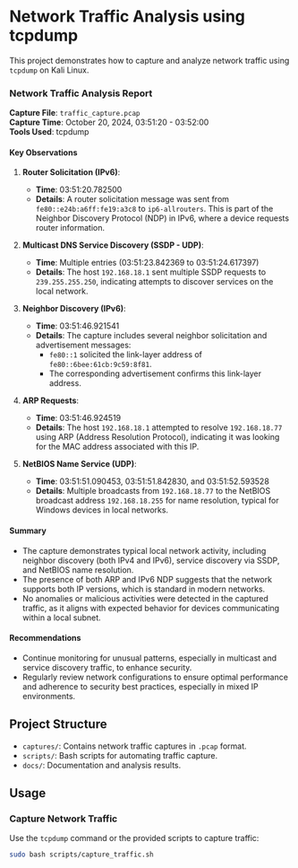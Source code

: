 # Network Traffic Analysis using tcpdump
This project demonstrates how to capture and analyze network traffic using `tcpdump` on Kali Linux.
### Network Traffic Analysis Report

**Capture File**: `traffic_capture.pcap`  
**Capture Time**: October 20, 2024, 03:51:20 - 03:52:00  
**Tools Used**: tcpdump

#### Key Observations

1. **Router Solicitation (IPv6)**:
   - **Time**: 03:51:20.782500
   - **Details**: A router solicitation message was sent from `fe80::e24b:a6ff:fe19:a3c8` to `ip6-allrouters`. This is part of the Neighbor Discovery Protocol (NDP) in IPv6, where a device requests router information.

2. **Multicast DNS Service Discovery (SSDP - UDP)**:
   - **Time**: Multiple entries (03:51:23.842369 to 03:51:24.617397)
   - **Details**: The host `192.168.18.1` sent multiple SSDP requests to `239.255.255.250`, indicating attempts to discover services on the local network.

3. **Neighbor Discovery (IPv6)**:
   - **Time**: 03:51:46.921541
   - **Details**: The capture includes several neighbor solicitation and advertisement messages:
     - `fe80::1` solicited the link-layer address of `fe80::6bee:61cb:9c59:8f81`.
     - The corresponding advertisement confirms this link-layer address.

4. **ARP Requests**:
   - **Time**: 03:51:46.924519
   - **Details**: The host `192.168.18.1` attempted to resolve `192.168.18.77` using ARP (Address Resolution Protocol), indicating it was looking for the MAC address associated with this IP.

5. **NetBIOS Name Service (UDP)**:
   - **Time**: 03:51:51.090453, 03:51:51.842830, and 03:51:52.593528
   - **Details**: Multiple broadcasts from `192.168.18.77` to the NetBIOS broadcast address `192.168.18.255` for name resolution, typical for Windows devices in local networks.

#### Summary

- The capture demonstrates typical local network activity, including neighbor discovery (both IPv4 and IPv6), service discovery via SSDP, and NetBIOS name resolution.
- The presence of both ARP and IPv6 NDP suggests that the network supports both IP versions, which is standard in modern networks.
- No anomalies or malicious activities were detected in the captured traffic, as it aligns with expected behavior for devices communicating within a local subnet.

#### Recommendations

- Continue monitoring for unusual patterns, especially in multicast and service discovery traffic, to enhance security.
- Regularly review network configurations to ensure optimal performance and adherence to security best practices, especially in mixed IP environments.

## Project Structure
- `captures/`: Contains network traffic captures in `.pcap` format.
- `scripts/`: Bash scripts for automating traffic capture.
- `docs/`: Documentation and analysis results.

## Usage
### Capture Network Traffic
Use the `tcpdump` command or the provided scripts to capture traffic:
```bash
sudo bash scripts/capture_traffic.sh
